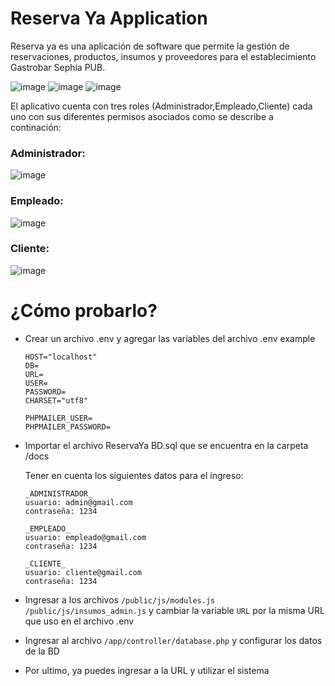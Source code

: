 # Reserva Ya Application

Reserva ya es una aplicación de software que permite la gestión de reservaciones, productos, insumos y proveedores para el establecimiento Gastrobar Sephia PUB.

![image](https://user-images.githubusercontent.com/57577210/123087218-e7849a80-d3e9-11eb-988e-bb7817242343.png)
![image](https://user-images.githubusercontent.com/57577210/123087268-f8351080-d3e9-11eb-877d-8b47e43ce380.png)
![image](https://user-images.githubusercontent.com/57577210/123087321-097e1d00-d3ea-11eb-9dea-3f7794f2dfca.png)

El aplicativo cuenta con tres roles (Administrador,Empleado,Cliente) cada uno con sus diferentes permisos asociados como se describe a continación:

### Administrador:

![image](https://user-images.githubusercontent.com/57577210/123087373-1438b200-d3ea-11eb-9a4d-ab1c794810f0.png)

### Empleado:

![image](https://user-images.githubusercontent.com/57577210/123087666-68dc2d00-d3ea-11eb-8408-9a563d578afb.png)

### Cliente:

![image](https://user-images.githubusercontent.com/57577210/123087856-a50f8d80-d3ea-11eb-805f-384126ca866a.png)

# ¿Cómo probarlo?

- Crear un archivo .env y agregar las variables del archivo .env example

    ```
    HOST="localhost"
    DB=
    URL=
    USER=
    PASSWORD=
    CHARSET="utf8"

    PHPMAILER_USER=
    PHPMAILER_PASSWORD=
    ```


- Importar el archivo ReservaYa BD.sql que se encuentra en la carpeta /docs

    Tener en cuenta los siguientes datos para el ingreso:
    ```
    _ADMINISTRADOR_
    usuario: admin@gmail.com
    contraseña: 1234

    _EMPLEADO_
    usuario: empleado@gmail.com
    contraseña: 1234

    _CLIENTE_
    usuario: cliente@gmail.com
    contraseña: 1234
    ```

- Ingresar a los archivos `/public/js/modules.js` `/public/js/insumos_admin.js` y cambiar la variable `URL` por la misma URL que uso en el archivo .env
- Ingresar al archivo `/app/controller/database.php` y configurar los datos de la BD
- Por ultimo, ya puedes ingresar a la URL y utilizar el sistema